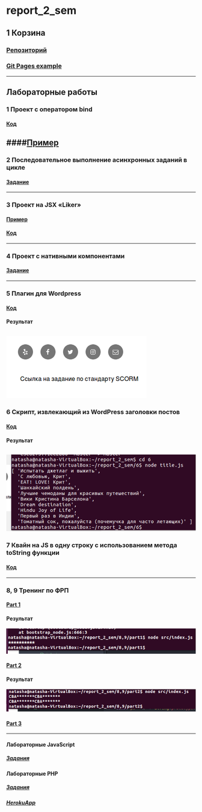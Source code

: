 # report_2_sem

## 1 Корзина
### [Репозиторий](https://github.com/nvkuznetsova/cart)<br>
### [Git Pages example](https://nvkuznetsova.github.io/cart/)
-------
## Лабораторные работы

### 1 Проект с оператором bind
#### [Код](https://github.com/nvkuznetsova/report_2_sem/tree/master/1)<br>
####[Пример](https://codepen.io/nvkuznetsova/pen/gKxWjY)
-----
### 2  Последовательное выполнение асинхронных заданий в цикле
#### [Задание](https://codepen.io/nvkuznetsova/pen/MVVERy?editors=0011)
-----

### 3 Проект на JSX «Liker»
#### [Пример](https://nvkuznetsova.github.io/reactliker/)<br>
#### [Код](https://github.com/nvkuznetsova/reactliker)
-----

### 4 Проект с нативными компонентами
#### [Задание](https://codepen.io/nvkuznetsova/pen/gzGZJM)
------

### 5 Плагин для Wordpress
#### [Код](https://github.com/nvkuznetsova/report_2_sem/tree/master/5)<br>
#### Результат<br>
![screenshot of sample](https://github.com/nvkuznetsova/report_2_sem/blob/master/5.png)
-------

### 6 Скрипт, извлекающий из WordPress заголовки постов
#### [Код](https://github.com/nvkuznetsova/report_2_sem/tree/master/6)<br>
#### Результат<br>
![screenshot of sample](https://github.com/nvkuznetsova/report_2_sem/blob/master/6.png)
-----

### 7 Квайн на JS в одну строку с использованием метода toString функции
#### [Код](https://github.com/nvkuznetsova/lab_2sem/blob/master/js2/practice/qv.js)
-----

### 8, 9 Тренинг по ФРП
#### [Part 1](https://github.com/nvkuznetsova/report_2_sem/tree/master/8%2C9/part1)<br>
#### Результат<br>
![screenshot of sample](https://github.com/nvkuznetsova/report_2_sem/blob/master/8%2C9/part1/p1.png)
<br>
#### [Part 2](https://github.com/nvkuznetsova/report_2_sem/tree/master/8%2C9/part2)<br>
#### Результат<br>
![screenshot of sample](https://github.com/nvkuznetsova/report_2_sem/blob/master/8%2C9/part2/p2.png)<br>
#### [Part 3](https://codepen.io/nvkuznetsova/pen/bKrqyy?editors=1010)
-------


#### Лабораторные JavaScript
##### [Задания](https://github.com/nvkuznetsova/lab_2sem)<br>

#### Лабораторные PHP
##### [Задания](https://github.com/nvkuznetsova/php_labs)<br>
##### [HerokuApp](https://shielded-reaches-18569.herokuapp.com)

